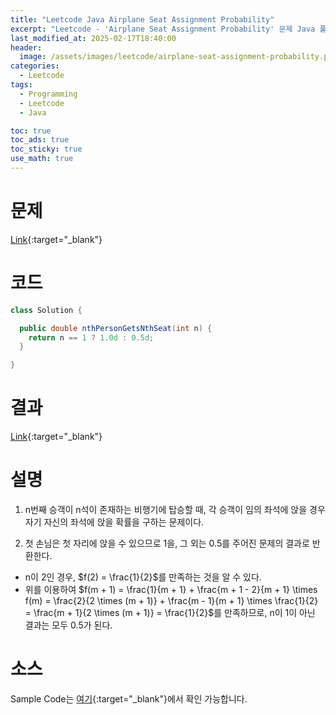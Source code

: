 ```yaml
---
title: "Leetcode Java Airplane Seat Assignment Probability"
excerpt: "Leetcode - 'Airplane Seat Assignment Probability' 문제 Java 풀이"
last_modified_at: 2025-02-17T18:40:00
header:
  image: /assets/images/leetcode/airplane-seat-assignment-probability.png
categories:
  - Leetcode
tags:
  - Programming
  - Leetcode
  - Java

toc: true
toc_ads: true
toc_sticky: true
use_math: true
---
```

# 문제
[Link](https://leetcode.com/problems/airplane-seat-assignment-probability/){:target="_blank"}

# 코드
```java
class Solution {

  public double nthPersonGetsNthSeat(int n) {
    return n == 1 ? 1.0d : 0.5d;
  }

}
```

# 결과
[Link](https://leetcode.com/problems/airplane-seat-assignment-probability/submissions/1546050865/){:target="_blank"}

# 설명
1. n번째 승객이 n석이 존재하는 비행기에 탑승할 때, 각 승객이 임의 좌석에 앉을 경우 자기 자신의 좌석에 앉을 확률을 구하는 문제이다.

2. 첫 손님은 첫 자리에 앉을 수 있으므로 1을, 그 외는 0.5를 주어진 문제의 결과로 반환한다.
- n이 2인 경우, $f(2) = \frac{1}{2}$를 만족하는 것을 알 수 있다.
- 위를 이용하여 $f(m + 1) = \frac{1}{m + 1} + \frac{m + 1 - 2}{m + 1} \times f(m) = \frac{2}{2 \times (m + 1)} + \frac{m - 1}{m + 1} \times \frac{1}{2} = \frac{m + 1}{2 \times (m + 1)} = \frac{1}{2}$를 만족하므로, n이 1이 아닌 결과는 모두 0.5가 된다.

# 소스
Sample Code는 [여기](https://github.com/GracefulSoul/leetcode/blob/master/src/main/java/gracefulsoul/problems/AirplaneSeatAssignmentProbability.java){:target="_blank"}에서 확인 가능합니다.